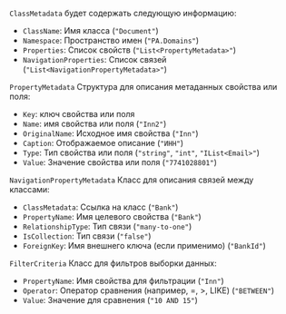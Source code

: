 `ClassMetadata` будет содержать следующую информацию:
- `ClassName`: Имя класса (`"Document"`)
- `Namespace`: Пространство имен (`"PA.Domains"`)
- `Properties`: Список свойств (`"List<PropertyMetadata>"`)
- `NavigationProperties`: Список связей (`"List<NavigationPropertyMetadata>"`)

`PropertyMetadata` Структура для описания метаданных свойства или поля:
- `Key`: ключ свойства или поля
- `Name`: имя свойства или поля (`"Inn2"`)
- `OriginalName`: Исходное имя свойства (`"Inn"`)
- `Caption`: Отображаемое описание (`"ИНН"`)
- `Type`: Тип свойства или поля  (`"string"`, `"int"`, `"IList<Email>"`)
- `Value`: Значение свойства или поля (`"7741028801"`)


`NavigationPropertyMetadata` Класс для описания связей между классами:
- `ClassMetadata`: Ссылка на класс (`"Bank"`)
- `PropertyName`: Имя целевого свойства (`"Bank"`)
- `RelationshipType`: Тип связи (`"many-to-one"`)
- `IsCollection`: Тип связи (`"false"`)
- `ForeignKey`: Имя внешнего ключа (если применимо) (`"BankId"`)


`FilterCriteria` Класс для фильтров выборки данных:
- `PropertyName`: Имя свойства для фильтрации (`"Inn"`)
- `Operator`: Оператор сравнения (например, =, >, LIKE) (`"BETWEEN"`)
- `Value`: Значение для сравнения (`"10 AND 15"`)